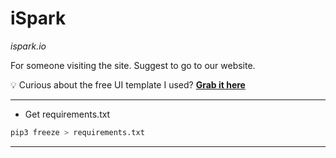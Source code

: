 # iSpark
*ispark.io*

For someone visiting the site. Suggest to go to our website.

💡 Curious about the free UI template I used? [**Grab it here**](https://startbootstrap.com/theme/creative)

---

- Get requirements.txt
```bash
pip3 freeze > requirements.txt
```

---